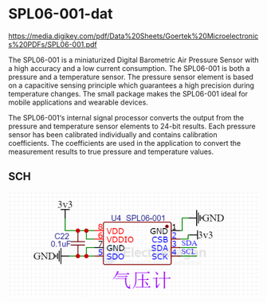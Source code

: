 
# SPL06-001-dat

https://media.digikey.com/pdf/Data%20Sheets/Goertek%20Microelectronics%20PDFs/SPL06-001.pdf

The SPL06-001 is a miniaturized Digital Barometric Air Pressure Sensor with a high accuracy and a low
current consumption. The SPL06-001 is both a pressure and a temperature sensor. The pressure sensor
element is based on a capacitive sensing principle which guarantees a high precision during temperature
changes. The small package makes the SPL06-001 ideal for mobile applications and wearable devices.

The SPL06-001‘s internal signal processor converts the output from the pressure and temperature sensor
elements to 24-bit results. Each pressure sensor has been calibrated individually and contains calibration
coefficients. The coefficients are used in the application to convert the measurement results to true
pressure and temperature values. 


## SCH 

![](2025-10-02-05-36-27.png)
